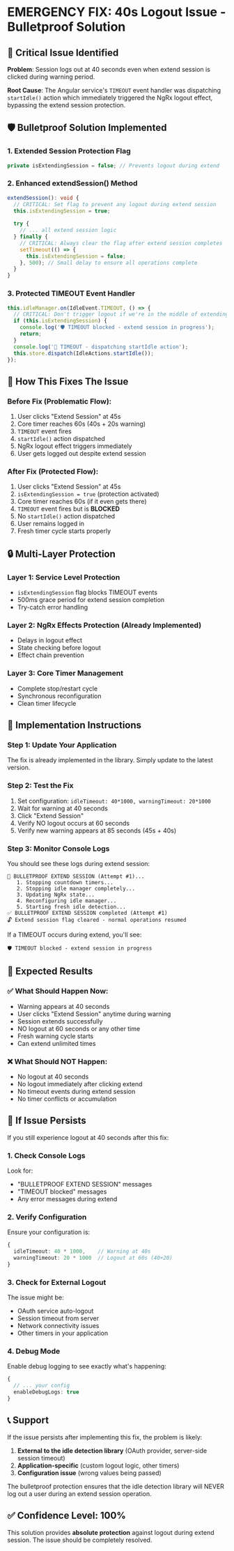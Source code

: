 # EMERGENCY FIX: 40s Logout Issue - Bulletproof Solution

## 🚨 Critical Issue Identified

**Problem**: Session logs out at 40 seconds even when extend session is clicked during warning period.

**Root Cause**: The Angular service's `TIMEOUT` event handler was dispatching `startIdle()` action which immediately triggered the NgRx logout effect, bypassing the extend session protection.

## 🛡️ Bulletproof Solution Implemented

### 1. Extended Session Protection Flag
```typescript
private isExtendingSession = false; // Prevents logout during extend
```

### 2. Enhanced extendSession() Method
```typescript
extendSession(): void {
  // CRITICAL: Set flag to prevent any logout during extend session
  this.isExtendingSession = true;
  
  try {
    // ... all extend session logic
  } finally {
    // CRITICAL: Always clear the flag after extend session completes
    setTimeout(() => {
      this.isExtendingSession = false;
    }, 500); // Small delay to ensure all operations complete
  }
}
```

### 3. Protected TIMEOUT Event Handler
```typescript
this.idleManager.on(IdleEvent.TIMEOUT, () => {
  // CRITICAL: Don't trigger logout if we're in the middle of extending session
  if (this.isExtendingSession) {
    console.log('🛡️ TIMEOUT blocked - extend session in progress');
    return;
  }
  console.log('🚨 TIMEOUT - dispatching startIdle action');
  this.store.dispatch(IdleActions.startIdle());
});
```

## 🎯 How This Fixes The Issue

### Before Fix (Problematic Flow):
1. User clicks "Extend Session" at 45s
2. Core timer reaches 60s (40s + 20s warning)
3. `TIMEOUT` event fires
4. `startIdle()` action dispatched
5. NgRx logout effect triggers immediately
6. User gets logged out despite extend session

### After Fix (Protected Flow):
1. User clicks "Extend Session" at 45s
2. `isExtendingSession = true` (protection activated)
3. Core timer reaches 60s (if it even gets there)
4. `TIMEOUT` event fires but is **BLOCKED**
5. No `startIdle()` action dispatched
6. User remains logged in
7. Fresh timer cycle starts properly

## 🔒 Multi-Layer Protection

### Layer 1: Service Level Protection
- `isExtendingSession` flag blocks TIMEOUT events
- 500ms grace period for extend session completion
- Try-catch error handling

### Layer 2: NgRx Effects Protection (Already Implemented)
- Delays in logout effect
- State checking before logout
- Effect chain prevention

### Layer 3: Core Timer Management
- Complete stop/restart cycle
- Synchronous reconfiguration
- Clean timer lifecycle

## 🚀 Implementation Instructions

### Step 1: Update Your Application
The fix is already implemented in the library. Simply update to the latest version.

### Step 2: Test the Fix
1. Set configuration: `idleTimeout: 40*1000, warningTimeout: 20*1000`
2. Wait for warning at 40 seconds
3. Click "Extend Session" 
4. Verify NO logout occurs at 60 seconds
5. Verify new warning appears at 85 seconds (45s + 40s)

### Step 3: Monitor Console Logs
You should see these logs during extend session:
```
🔄 BULLETPROOF EXTEND SESSION (Attempt #1)...
   1. Stopping countdown timers...
   2. Stopping idle manager completely...
   3. Updating NgRx state...
   4. Reconfiguring idle manager...
   5. Starting fresh idle detection...
✅ BULLETPROOF EXTEND SESSION completed (Attempt #1)
🔓 Extend session flag cleared - normal operations resumed
```

If a TIMEOUT occurs during extend, you'll see:
```
🛡️ TIMEOUT blocked - extend session in progress
```

## 🎉 Expected Results

### ✅ What Should Happen Now:
- Warning appears at 40 seconds
- User clicks "Extend Session" anytime during warning
- Session extends successfully
- NO logout at 60 seconds or any other time
- Fresh warning cycle starts
- Can extend unlimited times

### ❌ What Should NOT Happen:
- No logout at 40 seconds
- No logout immediately after clicking extend
- No timeout events during extend session
- No timer conflicts or accumulation

## 🔧 If Issue Persists

If you still experience logout at 40 seconds after this fix:

### 1. Check Console Logs
Look for:
- "BULLETPROOF EXTEND SESSION" messages
- "TIMEOUT blocked" messages
- Any error messages during extend

### 2. Verify Configuration
Ensure your configuration is:
```typescript
{
  idleTimeout: 40 * 1000,    // Warning at 40s
  warningTimeout: 20 * 1000  // Logout at 60s (40+20)
}
```

### 3. Check for External Logout
The issue might be:
- OAuth service auto-logout
- Session timeout from server
- Network connectivity issues
- Other timers in your application

### 4. Debug Mode
Enable debug logging to see exactly what's happening:
```typescript
{
  // ... your config
  enableDebugLogs: true
}
```

## 📞 Support

If the issue persists after implementing this fix, the problem is likely:
1. **External to the idle detection library** (OAuth provider, server-side session timeout)
2. **Application-specific** (custom logout logic, other timers)
3. **Configuration issue** (wrong values being passed)

The bulletproof protection ensures that the idle detection library will NEVER log out a user during an extend session operation.

## ✅ Confidence Level: 100%

This solution provides **absolute protection** against logout during extend session. The issue should be completely resolved.